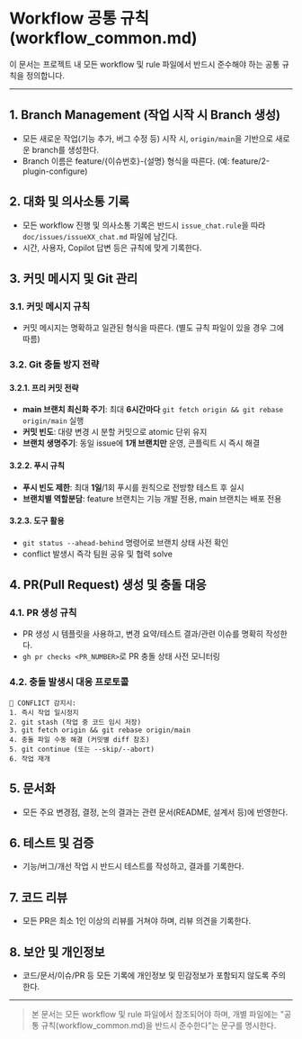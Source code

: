 # Workflow 공통 규칙 (workflow_common.md)

이 문서는 프로젝트 내 모든 workflow 및 rule 파일에서 반드시 준수해야 하는 공통 규칙을 정의합니다.

---

## 1. Branch Management (작업 시작 시 Branch 생성)

- 모든 새로운 작업(기능 추가, 버그 수정 등) 시작 시, `origin/main`을 기반으로 새로운 branch를 생성한다.
- Branch 이름은 feature/{이슈번호}-{설명} 형식을 따른다. (예: feature/2-plugin-configure)

## 2. 대화 및 의사소통 기록

- 모든 workflow 진행 및 의사소통 기록은 반드시 `issue_chat.rule`을 따라 `doc/issues/issueXX_chat.md` 파일에 남긴다.
- 시간, 사용자, Copilot 답변 등은 규칙에 맞게 기록한다.

## 3. 커밋 메시지 및 Git 관리

### 3.1. 커밋 메시지 규칙

- 커밋 메시지는 명확하고 일관된 형식을 따른다. (별도 규칙 파일이 있을 경우 그에 따름)

### 3.2. Git 충돌 방지 전략

#### 3.2.1. 프리 커밋 전략

- **main 브랜치 최신화 주기**: 최대 **6시간마다** `git fetch origin && git rebase origin/main` 실행
- **커밋 빈도**: 대량 변경 시 분할 커밋으로 atomic 단위 유지
- **브랜치 생명주기**: 동일 issue에 **1개 브랜치만** 운영, 콘플릭트 시 즉시 해결

#### 3.2.2. 푸시 규칙

- **푸시 빈도 제한**: 최대 **1일**/1회 푸시를 원칙으로 전방향 테스트 후 실시
- **브랜치별 역할분담**: feature 브랜치는 기능 개발 전용, main 브랜치는 배포 전용

#### 3.2.3. 도구 활용

- `git status --ahead-behind` 명령어로 브랜치 상태 사전 확인
- conflict 발생시 즉각 팀원 공유 및 협력 solve

## 4. PR(Pull Request) 생성 및 충돌 대응

### 4.1. PR 생성 규칙

- PR 생성 시 템플릿을 사용하고, 변경 요약/테스트 결과/관련 이슈를 명확히 작성한다.
- `gh pr checks <PR_NUMBER>`로 PR 충돌 상태 사전 모니터링

### 4.2. 충돌 발생시 대응 프로토콜

```
🚨 CONFLICT 감지시:
1. 즉시 작업 일시정지
2. git stash (작업 중 코드 임시 저장)
3. git fetch origin && git rebase origin/main
4. 충돌 파일 수동 해결 (커밋별 diff 참조)
5. git continue (또는 --skip/--abort)
6. 작업 재개
```

## 5. 문서화

- 모든 주요 변경점, 결정, 논의 결과는 관련 문서(README, 설계서 등)에 반영한다.

## 6. 테스트 및 검증

- 기능/버그/개선 작업 시 반드시 테스트를 작성하고, 결과를 기록한다.

## 7. 코드 리뷰

- 모든 PR은 최소 1인 이상의 리뷰를 거쳐야 하며, 리뷰 의견을 기록한다.

## 8. 보안 및 개인정보

- 코드/문서/이슈/PR 등 모든 기록에 개인정보 및 민감정보가 포함되지 않도록 주의한다.

---

> 본 문서는 모든 workflow 및 rule 파일에서 참조되어야 하며, 개별 파일에는 "공통 규칙(workflow_common.md)을 반드시 준수한다"는 문구를 명시한다.
